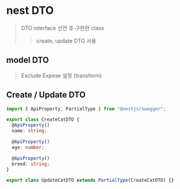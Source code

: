 # nest DTO

> DTO interface 선언 후 구현한 class
>
> > create, update DTO 사용

## model DTO

> Exclude Expose 설정 (transform)

## Create / Update DTO

```ts
import { ApiProperty, PartialType } from "@nestjs/swagger";

export class CreateCatDTO {
  @ApiProperty()
  name: string;

  @ApiProperty()
  age: number;

  @ApiProperty()
  breed: string;
}

export class UpdateCatDTO extends PartialType(CreateCatDTO) {}
```
